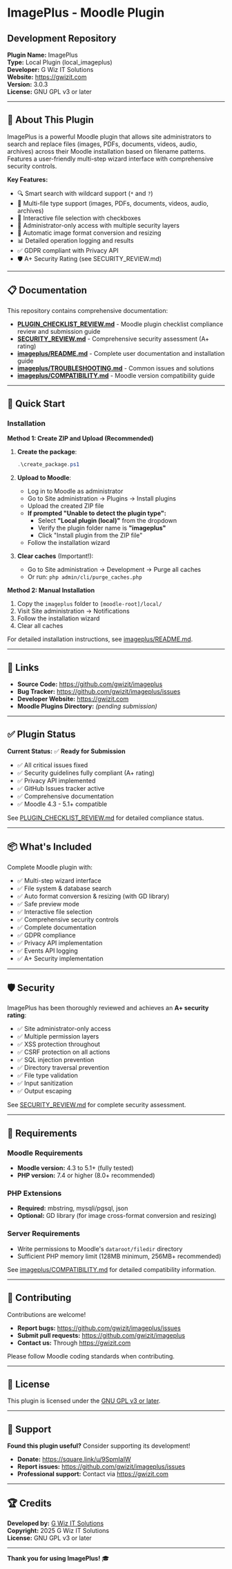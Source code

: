 # ImagePlus - Moodle Plugin
## Development Repository

**Plugin Name:** ImagePlus  
**Type:** Local Plugin (local_imageplus)  
**Developer:** G Wiz IT Solutions  
**Website:** https://gwizit.com  
**Version:** 3.0.3  
**License:** GNU GPL v3 or later

---

## 🎯 About This Plugin

ImagePlus is a powerful Moodle plugin that allows site administrators to search and replace files (images, PDFs, documents, videos, audio, archives) across their Moodle installation based on filename patterns. Features a user-friendly multi-step wizard interface with comprehensive security controls.

**Key Features:**
- 🔍 Smart search with wildcard support (`*` and `?`)
- 📁 Multi-file type support (images, PDFs, documents, videos, audio, archives)
- 🎯 Interactive file selection with checkboxes
- 🔐 Administrator-only access with multiple security layers
- 🎨 Automatic image format conversion and resizing
- 📊 Detailed operation logging and results
- ✅ GDPR compliant with Privacy API
- 🛡️ A+ Security Rating (see SECURITY_REVIEW.md)

---

## 📋 Documentation

This repository contains comprehensive documentation:

- **[PLUGIN_CHECKLIST_REVIEW.md](PLUGIN_CHECKLIST_REVIEW.md)** - Moodle plugin checklist compliance review and submission guide
- **[SECURITY_REVIEW.md](SECURITY_REVIEW.md)** - Comprehensive security assessment (A+ rating)
- **[imageplus/README.md](imageplus/README.md)** - Complete user documentation and installation guide
- **[imageplus/TROUBLESHOOTING.md](imageplus/TROUBLESHOOTING.md)** - Common issues and solutions
- **[imageplus/COMPATIBILITY.md](imageplus/COMPATIBILITY.md)** - Moodle version compatibility guide

---

## 🚀 Quick Start

### Installation

**Method 1: Create ZIP and Upload (Recommended)**

1. **Create the package**:
   ```powershell
   .\create_package.ps1
   ```

2. **Upload to Moodle**:
   - Log in to Moodle as administrator
   - Go to Site administration → Plugins → Install plugins
   - Upload the created ZIP file
   - **If prompted "Unable to detect the plugin type":**
     - Select **"Local plugin (local)"** from the dropdown
     - Verify the plugin folder name is **"imageplus"**
     - Click "Install plugin from the ZIP file"
   - Follow the installation wizard

3. **Clear caches** (Important!):
   - Go to Site administration → Development → Purge all caches
   - Or run: `php admin/cli/purge_caches.php`

**Method 2: Manual Installation**

1. Copy the `imageplus` folder to `[moodle-root]/local/`
2. Visit Site administration → Notifications
3. Follow the installation wizard
4. Clear all caches

For detailed installation instructions, see [imageplus/README.md](imageplus/README.md).

---

## 🔗 Links

- **Source Code:** https://github.com/gwizit/imageplus
- **Bug Tracker:** https://github.com/gwizit/imageplus/issues
- **Developer Website:** https://gwizit.com
- **Moodle Plugins Directory:** *(pending submission)*

---

## ✅ Plugin Status

**Current Status:** ✅ **Ready for Submission**

- ✅ All critical issues fixed
- ✅ Security guidelines fully compliant (A+ rating)
- ✅ Privacy API implemented
- ✅ GitHub Issues tracker active
- ✅ Comprehensive documentation
- ✅ Moodle 4.3 - 5.1+ compatible

See [PLUGIN_CHECKLIST_REVIEW.md](PLUGIN_CHECKLIST_REVIEW.md) for detailed compliance status.

---

## 📦 What's Included

Complete Moodle plugin with:
- ✅ Multi-step wizard interface
- ✅ File system & database search
- ✅ Auto format conversion & resizing (with GD library)
- ✅ Safe preview mode
- ✅ Interactive file selection
- ✅ Comprehensive security controls
- ✅ Complete documentation
- ✅ GDPR compliance
- ✅ Privacy API implementation
- ✅ Events API logging
- ✅ A+ Security implementation

---

## 🛡️ Security

ImagePlus has been thoroughly reviewed and achieves an **A+ security rating**:

- ✅ Site administrator-only access
- ✅ Multiple permission layers
- ✅ XSS protection throughout
- ✅ CSRF protection on all actions
- ✅ SQL injection prevention
- ✅ Directory traversal prevention
- ✅ File type validation
- ✅ Input sanitization
- ✅ Output escaping

See [SECURITY_REVIEW.md](SECURITY_REVIEW.md) for complete security assessment.

---

## 📝 Requirements

### Moodle Requirements
- **Moodle version:** 4.3 to 5.1+ (fully tested)
- **PHP version:** 7.4 or higher (8.0+ recommended)

### PHP Extensions
- **Required:** mbstring, mysqli/pgsql, json
- **Optional:** GD library (for image cross-format conversion and resizing)

### Server Requirements
- Write permissions to Moodle's `dataroot/filedir` directory
- Sufficient PHP memory limit (128MB minimum, 256MB+ recommended)

See [imageplus/COMPATIBILITY.md](imageplus/COMPATIBILITY.md) for detailed compatibility information.

---

## 🤝 Contributing

Contributions are welcome!

- **Report bugs:** https://github.com/gwizit/imageplus/issues
- **Submit pull requests:** https://github.com/gwizit/imageplus
- **Contact us:** Through https://gwizit.com

Please follow Moodle coding standards when contributing.

---

## 📄 License

This plugin is licensed under the [GNU GPL v3 or later](LICENSE).

---

## 💝 Support

**Found this plugin useful?** Consider supporting its development!

- **Donate:** https://square.link/u/9SpmIaIW
- **Report issues:** https://github.com/gwizit/imageplus/issues
- **Professional support:** Contact via https://gwizit.com

---

## 🏆 Credits

**Developed by:** [G Wiz IT Solutions](https://gwizit.com)  
**Copyright:** 2025 G Wiz IT Solutions  
**License:** GNU GPL v3 or later

---

**Thank you for using ImagePlus!** 🎓
